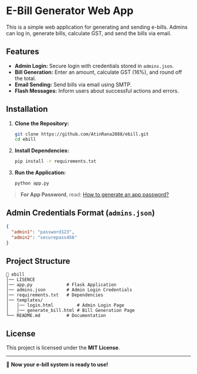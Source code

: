 # E-Bill Generator Web App

This is a simple web application for generating and sending e-bills. Admins can log in, generate bills, calculate GST, and send the bills via email.

## Features
- **Admin Login:** Secure login with credentials stored in `admins.json`.
- **Bill Generation:** Enter an amount, calculate GST (16%), and round off the total.
- **Email Sending:** Send bills via email using SMTP.
- **Flash Messages:** Inform users about successful actions and errors.

## Installation
1. **Clone the Repository:**
   ```sh
   git clone https://github.com/AtinRana2088/ebill.git
   cd ebill
   ```
2. **Install Dependencies:**
   ```sh
   pip install -r requirements.txt
   ```
3. **Run the Application:**
   ```sh
   python app.py
   ```
> **For App Password**, read: [How to generate an app password?](https://support.google.com/mail/thread/205453566/how-to-generate-an-app-password?hl=en)


## Admin Credentials Format (`admins.json`)
```json
{
  "admin1": "password123",
  "admin2": "securepass456"
}
```

## Project Structure
```
📂 ebill
│── LISENCE
│── app.py             # Flask Application
│── admins.json        # Admin Login Credentials
│── requirements.txt   # Dependencies
│── templates/
│   │── login.html         # Admin Login Page
│   │── generate_bill.html # Bill Generation Page
└── README.md          # Documentation
```

## License
This project is licensed under the **MIT License**.

---
🚀 **Now your e-bill system is ready to use!**
